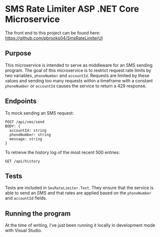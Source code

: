 # SMS Rate Limiter ASP .NET Core Microservice

The front end to this project can be found here: https://github.com/pbrooks04/SmsRateLimiterUI

## Purpose

This microservice is intended to serve as middleware for an SMS sending program. The goal of this microservice is to restrict request rate limits by two variables, `phoneNumber` and `accountId`. Requests are limited by these values and sending too many requests within a timeframe with a constant `phoneNumber` or `accountId` causes the service to return a 429 response. 

## Endpoints

To mock sending an SMS request:
```
POST /api/sms/send
BODY: {
  accountId: string
  phoneNumber: string
  message: string
}
```

To retreive the history log of the most recent 500 entries:
```
GET /api/history
```

## Tests
Tests are included in `SmsRateLimiter.Test`. They ensure that the service is able to send an SMS and that rates are applied based on the `phoneNumber` and `accountId` fields.

## Running the program
At the time of writing, I've just been running it locally in development mode with Visual Studio.

